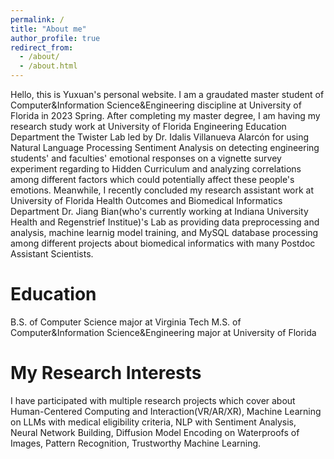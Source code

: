 ```yaml
---
permalink: /
title: "About me"
author_profile: true
redirect_from: 
  - /about/
  - /about.html
---
```


Hello, this is Yuxuan's personal website. I am a graudated master student of Computer&Information Science&Engineering discipline at University of Florida in 2023 Spring. After completing my master degree, I am having my research study work at University of Florida Engineering Education Department the Twister Lab led by Dr. Idalis Villanueva Alarcón for using Natural Language Processing Sentiment Analysis on detecting engineering students' and faculties' emotional responses on a vignette survey experiment regarding to Hidden Curriculum and analyzing correlations among different factors which could potentially affect these people's emotions. Meanwhile, I recently concluded my research assistant work at University of Florida Health Outcomes and Biomedical Informatics Department Dr. Jiang Bian(who's currently working at Indiana University Health and Regenstrief Institue)'s Lab as providing data preprocessing and analysis, machine learnig model training, and MySQL database processing among different projects about biomedical informatics with many Postdoc Assistant Scientists. 

Education
======
B.S. of Computer Science major at Virginia Tech
M.S. of Computer&Information Science&Engineering major at University of Florida

My Research Interests
======
I have participated with multiple research projects which cover about Human-Centered Computing and Interaction(VR/AR/XR), Machine Learning on LLMs with medical eligibility criteria, NLP with Sentiment Analysis, Neural Network Building, Diffusion Model Encoding on Waterproofs of Images, Pattern Recognition, Trustworthy Machine Learning. 



